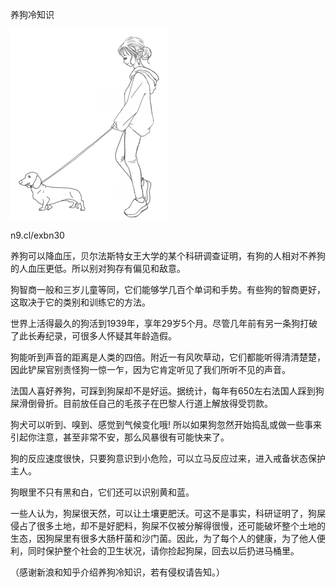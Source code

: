 养狗冷知识


![养狗冷知识](https://github.com/ywangnccu/ywang/blob/main/images/DOG1.jpeg)

n9.cl/exbn30


养狗可以降血压，贝尔法斯特女王大学的某个科研调查证明，有狗的人相对不养狗的人血压更低。所以别对狗存有偏见和敌意。

狗智商一般和三岁儿童等同，它们能够学几百个单词和手势。有些狗的智商更好，这取决于它的类别和训练它的方法。

世界上活得最久的狗活到1939年，享年29岁5个月。尽管几年前有另一条狗打破了此长寿纪录，可很多人怀疑其年龄造假。

狗能听到声音的距离是人类的四倍。附近一有风吹草动，它们都能听得清清楚楚，因此铲屎官别责怪狗一惊一乍，因为它肯定听见了我们所听不见的声音。

法国人喜好养狗，可踩到狗屎却不是好运。据统计，每年有650左右法国人踩到狗屎滑倒骨折。目前放任自己的毛孩子在巴黎人行道上解放得受罚款。

狗犬可以听到、嗅到、感觉到气候变化哦! 所以如果狗忽然开始捣乱或做一些事来引起你注意，甚至非常不安，那么风暴很有可能快来了。

狗的反应速度很快，只要狗意识到小危险，可以立马反应过来，进入戒备状态保护主人。

狗眼里不只有黑和白，它们还可以识别黄和蓝。

一些人认为，狗屎很天然，可以让土壤更肥沃。可这不是事实，科研证明了，狗屎侵占了很多土地，却不是好肥料，狗屎不仅被分解得很慢，还可能破坏整个土地的生态，因狗屎里有很多大肠杆菌和沙门菌。因此，为了每个人的健康，为了他人便利，同时保护整个社会的卫生状况，请你捡起狗屎，回去以后扔进马桶里。



（感谢新浪和知乎介绍养狗冷知识，若有侵权请告知。）
